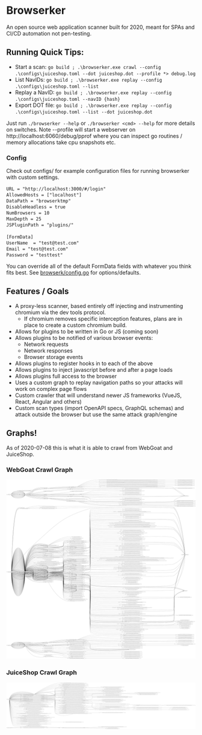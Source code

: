 # Browserker

An open source web application scanner built for 2020, meant for SPAs and CI/CD automation not pen-testing.

## Running Quick Tips:

- Start a scan: `go build ; .\browserker.exe crawl --config .\configs\juiceshop.toml --dot juiceshop.dot --profile *> debug.log`
- List NavIDs: `go build ; .\browserker.exe replay --config .\configs\juiceshop.toml --list`
- Replay a NavID: `go build ; .\browserker.exe replay --config .\configs\juiceshop.toml --navID {hash}`
- Export DOT file: `go build ; .\browserker.exe replay --config .\configs\juiceshop.toml --list --dot juiceshop.dot`

Just run `./browserker --help` or `./browserker <cmd> --help` for more details on switches. Note --profile will start a webserver on http://localhost:6060/debug/pprof where you can inspect go routines / memory allocations take cpu snapshots etc.

### Config

Check out configs/ for example configuration files for running browserker with custom settings.

```
URL = "http://localhost:3000/#/login"
AllowedHosts = ["localhost"]
DataPath = "browserktmp"
DisableHeadless = true
NumBrowsers = 10
MaxDepth = 25
JSPluginPath = "plugins/"

[FormData]
UserName  = "test@test.com"
Email = "test@test.com"
Password = "testtest"
```

You can override all of the default FormData fields with whatever you think fits best. See [browserk/config.go](browserk/config.go) for options/defaults.

## Features / Goals

- A proxy-less scanner, based entirely off injecting and instrumenting chromium via the dev tools protocol.
  - If chromium removes specific interception features, plans are in place to create a custom chromium build.
- Allows for plugins to be written in Go or JS (coming soon)
- Allows plugins to be notified of various browser events:
  - Network requests
  - Network responses
  - Browser storage events
- Allows plugins to register hooks in to each of the above
- Allows plugins to inject javascript before and after a page loads
- Allows plugins full access to the browser
- Uses a custom graph to replay navigation paths so your attacks will work on complex page flows
- Custom crawler that will understand newer JS frameworks (VueJS, React, Angular and others)
- Custom scan types (import OpenAPI specs, GraphQL schemas) and attack outside the browser but use the same attack graph/engine

## Graphs!

As of 2020-07-08 this is what it is able to crawl from WebGoat and JuiceShop.

### WebGoat Crawl Graph

![WebGoat](docs/webgoat.svg)

### JuiceShop Crawl Graph

![JuiceShop](docs/juiceshop.svg)

